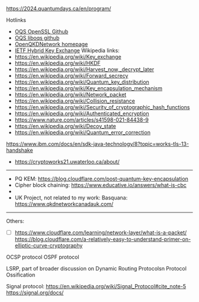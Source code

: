 https://2024.quantumdays.ca/en/program/

Hotlinks
- [OQS OpenSSL Github](https://github.com/open-quantum-safe/openssl)
- [OQS liboqs github](https://github.com/open-quantum-safe/liboqs)
- [OpenQKDNetwork homepage](https://www.openqkdnetwork.net/applications)
- [IETF Hybrid Key Exchange](https://datatracker.ietf.org/doc/draft-ietf-tls-hybrid-design/)
Wikipedia links:
- https://en.wikipedia.org/wiki/Key_exchange
- https://en.wikipedia.org/wiki/HKDF
- https://en.wikipedia.org/wiki/Harvest_now,_decrypt_later
- https://en.wikipedia.org/wiki/Forward_secrecy
- https://en.wikipedia.org/wiki/Quantum_key_distribution
- https://en.wikipedia.org/wiki/Key_encapsulation_mechanism
- https://en.wikipedia.org/wiki/Network_packet
- https://en.wikipedia.org/wiki/Collision_resistance
- https://en.wikipedia.org/wiki/Security_of_cryptographic_hash_functions
- https://en.wikipedia.org/wiki/Authenticated_encryption
- https://www.nature.com/articles/s41598-021-84438-9
- https://en.wikipedia.org/wiki/Decoy_state
- https://en.wikipedia.org/wiki/Quantum_error_correction

https://www.ibm.com/docs/en/sdk-java-technology/8?topic=works-tls-13-handshake

- https://cryptoworks21.uwaterloo.ca/about/

---
- PQ KEM: https://blog.cloudflare.com/post-quantum-key-encapsulation
- Cipher block chaining: https://www.educative.io/answers/what-is-cbc
- 
- UK Project, not related to my work: Basquana: https://www.qkdnetworkcanadauk.com/
---
Others:
- [ ] https://www.cloudflare.com/learning/network-layer/what-is-a-packet/
https://blog.cloudflare.com/a-relatively-easy-to-understand-primer-on-elliptic-curve-cryptography

OCSP protocol
OSPF protocol

LSRP, part of broader discussion on Dynamic Routing Protocolsn 
Protocol Ossification




Signal protocol: https://en.wikipedia.org/wiki/Signal_Protocol#cite_note-5
https://signal.org/docs/
